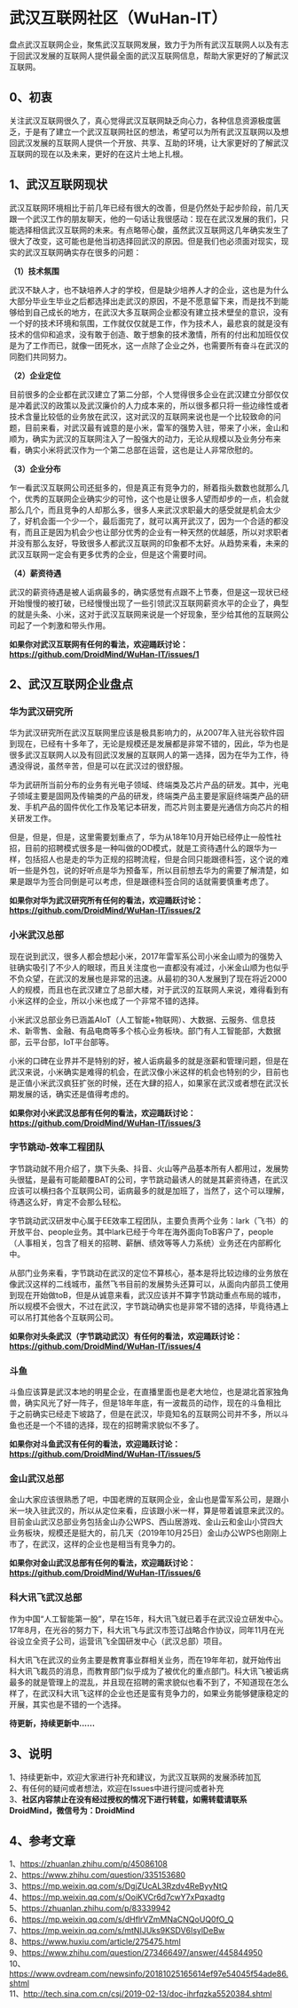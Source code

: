 # 武汉互联网社区（WuHan-IT）
盘点武汉互联网企业，聚焦武汉互联网发展，致力于为所有武汉互联网人以及有志于回武汉发展的互联网人提供最全面的武汉互联网信息，帮助大家更好的了解武汉互联网。


## 0、初衷
关注武汉互联网很久了，真心觉得武汉互联网缺乏向心力，各种信息资源极度匮乏，于是有了建立一个武汉互联网社区的想法，希望可以为所有武汉互联网以及想回武汉发展的互联网人提供一个开放、共享、互助的环境，让大家更好的了解武汉互联网的现在以及未来，更好的在这片土地上扎根。

## 1、武汉互联网现状
武汉互联网环境相比于前几年已经有很大的改善，但是仍然处于起步阶段，前几天跟一个武汉工作的朋友聊天，他的一句话让我很感动：现在在武汉发展的我们，只能选择相信武汉互联网的未来。有点略带心酸，虽然武汉互联网这几年确实发生了很大了改变，这可能也是他当初选择回武汉的原因。但是我们也必须面对现实，现实的武汉互联网确实存在很多的问题：

**（1）技术氛围**    

武汉不缺人才，也不缺培养人才的学校，但是缺少培养人才的企业，这也是为什么大部分毕业生毕业之后都选择出走武汉的原因，不是不愿意留下来，而是找不到能够给到自己成长的地方，在武汉大多互联网企业都没有建立技术壁垒的意识，没有一个好的技术环境和氛围，工作就仅仅就是工作，作为技术人，最悲哀的就是没有技术的信仰和追求，没有敢于创造、敢于想象的技术激情，所有的付出和加班仅仅是为了工作而已，就像一团死水，这一点除了企业之外，也需要所有奋斗在武汉的同胞们共同努力。

**（2）企业定位**    

目前很多的企业都在武汉建立了第二分部，个人觉得很多企业在武汉建立分部仅仅是冲着武汉的政策以及武汉廉价的人力成本来的，所以很多都只将一些边缘性或者技术含量比较低的业务放在武汉，这对武汉的互联网来说也是一个比较致命的问题，目前来看，对武汉最有诚意的是小米，雷军的强势入驻，带来了小米，金山和顺为，确实为武汉的互联网注入了一股强大的动力，无论从规模以及业务分布来看，确实小米将武汉作为一个第二总部在运营，这也是让人非常欣慰的。

**（3）企业分布**    

乍一看武汉互联网公司还挺多的，但是真正有竞争力的，掰着指头数数也就那么几个，优秀的互联网企业确实少的可怜，这个也是让很多人望而却步的一点，机会就那么几个，而且竞争的人却那么多，很多人来武汉求职最大的感受就是机会太少了，好机会面一个少一个，最后面完了，就可以离开武汉了，因为一个合适的都没有，而且正是因为机会少也让部分优秀的企业有一种天然的优越感，所以对求职者并没有那么友好，导致很多人都武汉互联网的印象都不太好。从趋势来看，未来的武汉互联网一定会有更多优秀的企业，但是这个需要时间。

**（4）薪资待遇**   

武汉的薪资待遇是被人诟病最多的，确实感觉有点跟不上节奏，但是这一现状已经开始慢慢的被打破，已经慢慢出现了一些引领武汉互联网薪资水平的企业了，典型的就是头条、小米，这对于武汉互联网来说是一个好现象，至少给其他的互联网公司起了一个刺激和带头作用。

**如果你对武汉互联网有任何的看法，欢迎踊跃讨论：https://github.com/DroidMind/WuHan-IT/issues/1**

## 2、武汉互联网企业盘点

### 华为武汉研究所   

华为武汉研究所在武汉互联网里应该是极具影响力的，从2007年入驻光谷软件园到现在，已经有十多年了，无论是规模还是发展都是非常不错的，因此，华为也是很多武汉互联网人以及有回武汉发展的互联网人的第一选择，因为在华为工作，待遇没得说，虽然辛苦，但是可以在武汉过的很舒服。

华为武研所当前分布的业务有光电子领域、终端类及芯片产品的研发。其中，光电子领域主要是固网及传输类的产品的研发，终端类产品主要是家庭终端类产品的研发、手机产品的固件优化工作及笔记本研发，而芯片则主要是光通信方向芯片的相关研发工作。

但是，但是，但是，这里需要划重点了，华为从18年10月开始已经停止一般性社招，目前的招聘模式很多是一种叫做的OD模式，就是工资待遇什么的跟华为一样，包括招人也是走的华为正规的招聘流程，但是合同只能跟德科签，这个说的难听一些是外包，说的好听点是华为预备军，所以目前想去华为的需要了解清楚，如果是跟华为签合同倒是可以考虑，但是跟德科签合同的话就需要慎重考虑了。

**如果你对华为武汉研究所有任何的看法，欢迎踊跃讨论：https://github.com/DroidMind/WuHan-IT/issues/2**

### 小米武汉总部

现在说到武汉，很多人都会想起小米，2017年雷军系公司小米金山顺为的强势入驻确实吸引了不少人的眼球，而且关注度也一直都没有减过，小米金山顺为也似乎不负众望，在武汉的发展也是非常的迅速。从最初的30人发展到了现在将近2000人的规模，而且也在武汉建立了总部大楼，对于武汉的互联网人来说，难得看到有小米这样的企业，所以小米也成了一个非常不错的选择。

小米武汉总部业务已涵盖AIoT（人工智能+物联网）、大数据、云服务、信息技术、新零售、金融、有品电商等多个核心业务板块。部门有人工智能部，大数据部，云平台部，IoT平台部等。

小米的口碑在业界并不是特别的好，被人诟病最多的就是涨薪和管理问题，但是在武汉来说，小米确实是难得的机会，在武汉像小米这样的机会也特别的少，目前也是正值小米武汉疯狂扩张的时候，还在大肆的招人，如果家在武汉或者想在武汉长期发展的话，确实还是值得考虑的。

**如果你对小米武汉总部有任何的看法，欢迎踊跃讨论：https://github.com/DroidMind/WuHan-IT/issues/3**

### 字节跳动-效率工程团队

字节跳动就不用介绍了，旗下头条、抖音、火山等产品基本所有人都用过，发展势头很猛，是最有可能颠覆BAT的公司，字节跳动最诱人的就是其薪资待遇，在武汉应该可以横扫各个互联网公司，诟病最多的就是加班了，当然了，这个可以理解，待遇这么好，肯定不会那么轻松。

字节跳动武汉研发中心属于EE效率工程团队，主要负责两个业务：lark（飞书）的开放平台、people业务。其中lark已经于今年在海外面向ToB客户了，people（人事相关，包含了相关的招聘、薪酬、绩效等等人力系统）业务还在内部孵化中。

从部门业务来看，字节跳动在武汉的定位不算核心，基本是将比较边缘的业务放在像武汉这样的二线城市，虽然飞书目前的发展势头还算可以，从面向内部员工使用到现在开始做toB，但是从诚意来看，武汉应该并不算字节跳动重点布局的城市，所以规模不会很大，不过在武汉，字节跳动确实也是非常不错的选择，毕竟待遇上可以吊打其他各个互联网公司。

**如果你对头条武汉（字节跳动武汉）有任何的看法，欢迎踊跃讨论：https://github.com/DroidMind/WuHan-IT/issues/4**

### 斗鱼

斗鱼应该算是武汉本地的明星企业，在直播里面也是老大地位，也是湖北首家独角兽，确实风光了好一阵子，但是18年年底，有一波裁员的动作，现在的斗鱼相比于之前确实已经走下坡路了，但是在武汉，毕竟知名的互联网公司并不多，所以斗鱼也还是一个不错的选择，现在的招聘需求貌似不多了。

**如果你对斗鱼武汉有任何的看法，欢迎踊跃讨论：https://github.com/DroidMind/WuHan-IT/issues/5**

### 金山武汉总部

金山大家应该很熟悉了吧，中国老牌的互联网企业，金山也是雷军系公司，是跟小米一块入驻武汉的，所以从定位来看，应该跟小米一样，算是带着诚意来武汉的。目前金山武汉总部业务包括金山办公WPS、西山居游戏、金山云和金山小贷四大业务板块，规模还是挺大的，前几天（2019年10月25日）金山办公WPS也刚刚上市了，在武汉，这样的企业也是相当有竞争力的。

**如果你对金山武汉总部有任何的看法，欢迎踊跃讨论：https://github.com/DroidMind/WuHan-IT/issues/6**

### 科大讯飞武汉总部

作为中国“人工智能第一股”，早在15年，科大讯飞就已着手在武汉设立研发中心。17年8月，在光谷的努力下，科大讯飞与武汉市签订战略合作协议，同年11月在光谷设立全资子公司，运营讯飞全国研发中心（武汉总部）项目。

科大讯飞在武汉的业务主要是教育事业群相关业务，而在19年年初，就开始传出科大讯飞裁员的消息，而教育部门似乎成为了被优化的重点部门。科大讯飞被诟病最多的就是管理上的混乱，并且现在招聘的需求貌似也看不到了，不知道现在怎么样了，在武汉科大讯飞这样的企业也还是蛮有竞争力的，如果业务能够健康稳定的开展，其实也是不错的一个选择。

**待更新，持续更新中......**


## 3、说明
1、持续更新中，欢迎大家进行补充和建议，为武汉互联网的发展添砖加瓦           
2、有任何的疑问或者想法，欢迎在Issues中进行提问或者补充       
3、**社区内容禁止在没有经过授权的情况下进行转载，如需转载请联系DroidMind，微信号为：DroidMind**      

## 4、参考文章
1、https://zhuanlan.zhihu.com/p/45086108     
2、https://www.zhihu.com/question/335153680      
3、https://mp.weixin.qq.com/s/DgjZUcAL3Rzdv4ReByyNtQ     
4、https://mp.weixin.qq.com/s/OoiKVCr6d7cwY7xPqxadtg    
5、https://zhuanlan.zhihu.com/p/83339942     
6、https://mp.weixin.qq.com/s/dHflrVZmMNaCNQoUQ0fO_Q        
7、https://mp.weixin.qq.com/s/mtNIJUks9KSDV6IsylDeBw    
8、https://www.huxiu.com/article/275475.html    
9、https://www.zhihu.com/question/273466497/answer/445844950     
10、https://www.ovdream.com/newsinfo/20181025165614ef97e54045f54ade86.shtml    
11、http://tech.sina.com.cn/csj/2019-02-13/doc-ihrfqzka5520384.shtml       

